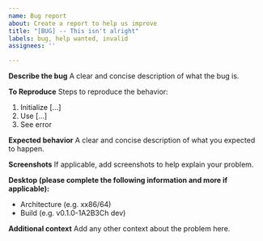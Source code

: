 ```yaml
---
name: Bug report
about: Create a report to help us improve
title: "[BUG] -- This isn't alright"
labels: bug, help wanted, invalid
assignees: ''

---
```


**Describe the bug**
A clear and concise description of what the bug is.

**To Reproduce**
Steps to reproduce the behavior:
1. Initialize [...]
2. Use [...]
3. See error

**Expected behavior**
A clear and concise description of what you expected to happen.

**Screenshots**
If applicable, add screenshots to help explain your problem.

**Desktop (please complete the following information and more if applicable):**
- Architecture (e.g. xx86/64)
- Build (e.g. v0.1.0-1A2B3Ch dev)

**Additional context**
Add any other context about the problem here.
